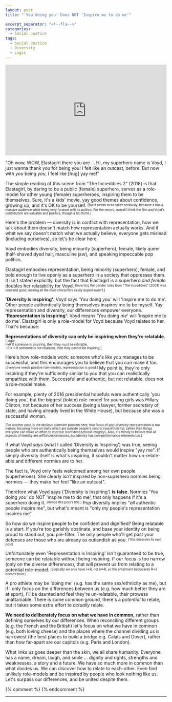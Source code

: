 ```yaml
---
layout: post
title: "'You doing you' Does NOT 'Inspire me to do me'"

excerpt_separator: "<!--fla-->"
categories:
  - Social Justice
tags:
  - Social Justice
  - Diversity
  - Logic
---
```


<style>.embed-container { position: relative; padding-bottom: 56.25%; height: 0; overflow: hidden; max-width: 100%; } .embed-container iframe, .embed-container object, .embed-container embed { position: absolute; top: 0; left: 0; width: 100%; height: 100%; }</style><div class='embed-container'><iframe src="https://www.youtube.com/embed/GI8he-IbolA?controls=1&amp;start=0&amp;end=51" frameborder="0" allow="autoplay; encrypted-media" allowfullscreen></iframe></div>

"Oh wow, WOW, Elastagirl there you are ... Hi, my superhero name is Voyd, I just wanna thank you for being you! I felt like an outcast, before. But now with *you* being *you*, I feel like [hug] yay me!"

The simple reading of this scene from "The Incredibles 2" (2018) is that Elastagirl, by daring to be a public (female) superhero, serves as a role-model for other young (female) superheroes, inspiring them to be themselves. Sure, it's a kids' movie, yay good themes about confidence, growing up, and it's OK to be yourself. <sup><sub>[But it needs to be taken seriously, because it has a massive audience while being very forward with its politics. For the record, overall I think the film and Voyd's contribution are valuable and positive, though a bit cliché.]</sub></sup>

Here's the problem — diversity is in conflict with representation, how we talk about them doesn't match how representation actually works. And if what we say doesn't match what we actually believe, everyone gets mislead (including ourselves), so let's be clear here.

<!--fla-->

Voyd embodies diversity, being minority (superhero), female, likely queer (half-shaved dyed hair, masculine jaw), and speaking impeccable pop politics.

Elastagirl embodies representation, being minority (superhero), female, and bold enough to live openly as a superhero in a society that oppresses them. It isn't stated explicitly, but the fact that Elastagirl is a superhero *and female* doubles her relatability for Voyd. <sup><sub>[Inverting the gender roles from "The Incredibles" (2004) was cool and good, making all the male characters easily duped wasn't.]</sub></sup>

**'Diversity is Inspiring'**: Voyd says 'You doing *you*' will 'inspire me to do me'. Other people authentically being themselves inspires me to be myself. Yay representation and diversity, our differences empower everyone.  
**'Representation is Inspiring'**: Voyd means 'You doing *me*' will 'inspire me to do me'. Elastagirl is only a role-model for Voyd because Voyd relates to her. That's because:

**Representations of diversity can only be inspiring when they're relatable.** <sup><sub>[Logic:  
I→R  If someone is inspiring, then they must be relatable.  
¬R→¬I If someone is not relatable, then they cannot be inspiring.]</sub></sup>

Here's how role-models work: someone who's *like you* manages to be successful, and this encourages you to believe that you can make it too. <sup><sub>[Everyone needs positive role-models, representation is good.]</sub></sup> My point is, they're only inspiring if they're sufficiently similar to you that you can realistically empathize with them. Successful and authentic, but not relatable, does not a role-model make.

For example, plenty of 2016 presidential hopefuls were authentically 'you doing you', but the biggest (token) role-model for young girls was Hillary Clinton, not because of her success (being a lawyer, former secretary of state, and having already lived in the White House), but because she was a successful woman.

<sup><sub>[For another post, is the obvious tokenism problem here, that focus of pop-diversity-representation is too narrow, focusing more on traits which are outside people's control (sex/ethnicity), rather than things everyone can make an effort to improve (confidence/moral integrity). Also, it's trendy to believe that all aspects of identity are willful performances, but identity has non-performance elements too.]</sub></sup>


If what Voyd *says* (what I called 'Diversity is Inspiring') was true, seeing people who are authentically being themselves would inspire "yay me". If simply diversity itself is what's inspiring, it souldn't matter how un-relate-able and different normies are to her.

The fact is, Voyd only feels welcomed among her own people (superheroes).
She clearly *isn't* inspired by non-superhero normies being normies — they make her feel "like an outcast".

Therefore what Voyd says ('Diversity is Inspiring') **is false**. Normies 'You doing *you*' do NOT 'inspire me to do me', that only happens if it's a superhero doing it. <sup><sub>[Hence this post's title.]</sub></sup> Pop diversity implies "*all* authentic people inspire me", but what's meant is "only *my* people's representation inspires me".

So how *do* we inspire people to be confident and dignified? Being relatable is a start. If you're too garishly obstinate, and base your identity on being proud to stand out, you pre-filter. The only people who'll get past your defenses are those who are already as outlandish as you. <sup><sub>[This deserves its own post]</sub></sup>

Unfortunately even 'Representation is Inspiring' isn't guaranteed to be true, someone can be relatable without being inspiring.
If our focus is too narrow (only on the diverse differences), that will prevent us from relating to a potential role-model.
<sup><sub>[Logically we only have I→R, not I⇔R, so the entailment backwards R→I doesn't hold.]</sub></sup>

A pro athlete may be 'doing me' (e.g. has the same sex/ethnicity as me), but if I only focus on the differences between us (e.g. how much better they are at sport), I'll be daunted and feel they're un-relatable, their prowess unattainable. There is some common ground, there's a *potential* to relate, but it takes some extra effort to *actually* relate.

**We need to deliberately focus on what we have in common,** rather than defining ourselves by our differences. When reconciling different groups (e.g. the French and the British) let's focus on what we have in common (e.g. both loving cheese) and the places where the channel dividing us is narrowest (the best places to build a bridge e.g. Calais and Dover), rather than how far-apart are our capitols (e.g. Paris and London).

What links us goes deeper than the skin, we all share humanity. Everyone has a name, dream, laugh, and smile ... dignity and rights, strengths and weaknesses, a story and a future. We have so much more in common than what divides us. We can discover how to relate to each-other. Even find unlikely role-models and be inspired by people who look nothing like us. Let's surpass our differences, and be united despite them.

{% comment %}
{% endcomment %}

___

